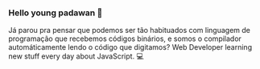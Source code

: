 ### Hello young padawan 👋

Já parou pra pensar que podemos ser tão habituados com linguagem de programação que recebemos códigos binários, e somos o compilador automáticamente lendo o código que digitamos? 
Web Developer learning new stuff every day about JavaScript. :computer:

<!--
**kevynfg/kevynfg** is a ✨ _special_ ✨ repository because its `README.md` (this file) appears on your GitHub profile.

Here are some ideas to get you started:

- 🔭 I’m currently working on ...
- 🌱 I’m currently learning ...
- 👯 I’m looking to collaborate on ...
- 🤔 I’m looking for help with ...
- 💬 Ask me about ...
- 📫 How to reach me: ...
- 😄 Pronouns: ...
- ⚡ Fun fact: ...
-->
